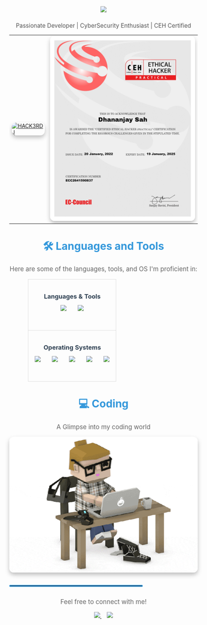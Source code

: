 <div align="center">
<h1 align="center">
<a href="https://github.com/rootuserdj">
<img src="https://readme-typing-svg.demolab.com?font=Fira+Code&weight=600&size=28&pause=1000&color=26B13A&center=true&vCenter=true&random=false&width=700&lines=Hello,+World!+I'm+Mr.+DJ" />
</a>
</h1>

<p style="font-size: 1.1em; color: #555;">
Passionate Developer | CyberSecurity Enthusiast | CEH Certified
</p>
<table style="border: none; margin-left: auto; margin-right: auto;">
<tr>
<td style="border: none;">
<a href="https://github.com/rootuserdj">
<img src="https://github.com/rootuserdj/rootuserdj/blob/master/15667.gif" alt="HACK3RDJ" width="500" style="border-radius: 12px; box-shadow: 0 6px 12px rgba(0, 0, 0, 0.25); transition: transform 0.2s ease-in-out;" onmouseover="this.style.transform='scale(1.05)'" onmouseout="this.style.transform='scale(1)'" />
</a>
</td>
<td style="border: none;">
<a href="https://github.com/rootuserdj">
<img src="https://github.com/rootuserdj/rootuserdj/blob/master/ceh.jpg" alt="CEH" width="500" style="border-radius: 12px; box-shadow: 0 6px 12px rgba(0, 0, 0, 0.25); transition: transform 0.2s ease-in-out;" onmouseover="this.style.transform='scale(1.05)'" onmouseout="this.style.transform='scale(1)'" />
</a>
</td>
</tr>
</table>
</div>
<h2 align="center" style="color: #3498db; font-size: 2em; font-weight: bold;">🛠️ Languages and Tools</h2>
<div align="center">
    <p style="font-size: 1.2em; color: #666; margin-bottom: 1em;">Here are some of the languages, tools, and OS I'm proficient in:</p>
    <table style="border-collapse: collapse; margin-left: auto; margin-right: auto; width: 80%; max-width: 600px;">
        <tr>
            <td style="border: 1px solid #ddd; padding: 12px; text-align: center;">
                <h3 style="margin-bottom: 0.5em; color: #2c3e50;">Languages & Tools</h3>
                <div style="display: flex; flex-wrap: wrap; justify-content: center; gap: 20px;">
                    <img src="https://skillicons.dev/icons?i=django,bootstrap,html,css,vscode,github,figma,tailwind,git" style="margin: 5px; height: 50px;" />
                    <img src="https://skillicons.dev/icons?i=python,javascript,firebase,mongodb,c,mysql,flask" style="margin: 5px; height: 50px;" />
                </div>
            </td>
        </tr>
        <tr>
            <td style="border: 1px solid #ddd; padding: 12px; text-align: center;">
                <h3 style="margin-bottom: 0.5em; color: #2c3e50;">Operating Systems</h3>
                <div style="display: flex; flex-wrap: wrap; justify-content: center; gap: 20px;">
                    <img src="https://skillicons.dev/icons?i=windows" style="margin: 5px; height: 50px;" />
                    <img src="https://skillicons.dev/icons?i=linux" style="margin: 5px; height: 50px;" />
                    <img src="https://skillicons.dev/icons?i=ubuntu" style="margin: 5px; height: 50px;" />
                    <img src="https://skillicons.dev/icons?i=kali" style="margin: 5px; height: 50px;" />
                    <img src="https://skillicons.dev/icons?i=windowsServer" style="margin: 5px; height: 50px;" />
                </div>
            </td>
        </tr>
    </table>
</div>
<h2 align="center" style="color: #3498db; font-size: 2em; font-weight: bold;">💻 Coding</h2>
<div align="center">
<p style="font-size: 1.2em; color: #666;">A Glimpse into my coding world</p>
<img alt="Codding" src="https://github.com/rootuserdj/rootuserdj/blob/master/giphy.gif" width="700" style="border-radius: 12px; box-shadow: 0 6px 12px rgba(0, 0, 0, 0.25); transition: transform 0.2s ease-in-out;" onmouseover="this.style.transform='scale(1.03)'" onmouseout="this.style.transform='scale(1)'"/>
</div>
<hr style="border: 2px solid #3498db; border-radius: 5px; width: 70%; margin-top: 30px; margin-bottom: 30px;">
<div align="center">
<p style="font-size: 1.2em; color: #666;">Feel free to connect with me!</p>
<a href="https://www.linkedin.com/in/your-linkedin-profile" style="margin-right: 15px;">
<img src="https://img.shields.io/badge/LinkedIn-Connect-blue?style=for-the-badge&logo=linkedin&logoColor=white&fontSize=1.1em" />
</a>
<a href="https://twitter.com/your-twitter-profile">
<img src="https://img.shields.io/badge/Twitter-Follow-lightblue?style=for-the-badge&logo=twitter&logoColor=white&fontSize=1.1em" />
</a>
</div>
